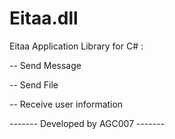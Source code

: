 # Eitaa.dll
Eitaa Application Library for C# :

-- Send Message

-- Send File

-- Receive user information

------- Developed by AGC007 -------
